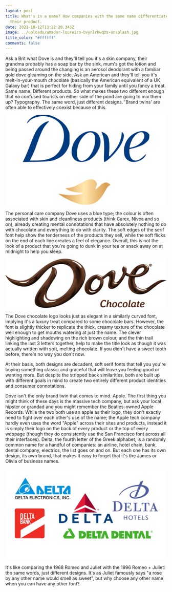 ```yaml
---
layout: post
title: What's in a name? How companies with the same name differentiate to suit
  their product.
date: 2021-10-12T13:22:20.343Z
image: ../uploads/amador-loureiro-bvynlchwqzs-unsplash.jpg
title_color: "#ffffff"
comments: false
---
```

Ask a Brit what Dove is and they'll tell you it's a skin company, their grandma probably has a soap bar by the sink, mum's got the lotion and being passed around the changing is an aerosol deodorant with a familiar gold dove gleaming on the side. Ask an American and they'll tell you it's melt-in-your-mouth chocolate (basically the American equivalent of a UK Galaxy bar) that is perfect for hiding from your family until you fancy a treat. Same name. Different products. So what makes these two different enough that no confused tourists on either side of the pond are going to mix them up? Typography. The same word, just different designs. 'Brand twins' are often able to effectively coexist because of this.

![](../uploads/dove-logo.png)

The personal care company Dove uses a blue type; the colour is often associated with skin and cleanliness products (think Carex, Nivea and so on), already creating mental connotations that have absolutely nothing to do with chocolate and everything to do with clarity. The soft edges of the serif font help show the tenderness of the products they sell, while the soft flicks on the end of each line creates a feel of elegance. Overall, this is not the look of a product that you're going to dunk in your tea or snack away on at midnight to help you sleep. 

![](../uploads/dove_chocolate_logo.webp)

The Dove chocolate logo looks just as elegant in a similarly curved font, implying it's a luxury treat compared to some chocolate bars. However, the font is slightly thicker to replicate the thick, creamy texture of the chocolate well enough to get mouths watering at just the name. The clever highlighting and shadowing on the rich brown colour, and the thin trail linking the last 3 letters together, help to make the title look as though it was actually written with soft, melting chocolate. If you didn't have a sweet tooth before, there's no way you don't now.

At their basis, both designs are decadent, soft serif fonts that tell you you're buying something classic and graceful that will leave you feeling good or wanting more. But despite the stripped back similarities, both are built up with different goals in mind to create two entirely different product identities and consumer connotations.

Dove isn't the only brand twin that comes to mind. Apple. The first thing you might think of these days is the massive tech company, but ask your local hipster or grandad and you might remember the Beatles-owned Apple Records. While the two both use an apple as their logo, they don't exactly need to fight over each other's use of the name; the Apple tech company hardly even uses the word "Apple" across their sites and products, instead it is simply their logo on the back of every product or the top of every webpage (though they do consistently use the San Francisco font across all their interfaces). Delta, the fourth letter of the Greek alphabet, is a randomly common name for a handful of companies: an airline, hotel chain, bank, dental company, electrics, the list goes on and on. But each one has its own design, its own brand, that makes it easy to forget that it's the James or Olivia of business names.

![](../uploads/untitled-design-1-.png)

It's like comparing the 1968 Romeo and Juliet with the 1996 Romeo + Juliet: the same words, just different designs. It's as Juliet famously says "a rose by any other name would smell as sweet", but why choose any other name when you can have any other font?